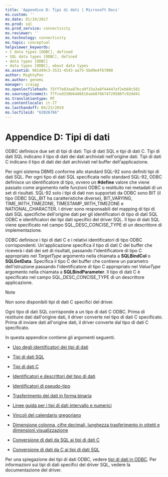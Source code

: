 ```yaml
---
title: 'Appendice D: Tipi di dati | Microsoft Docs'
ms.custom: ''
ms.date: 01/19/2017
ms.prod: sql
ms.prod_service: connectivity
ms.reviewer: ''
ms.technology: connectivity
ms.topic: conceptual
helpviewer_keywords:
- C data types [ODBC], defined
- SQL data types [ODBC], defined
- data types [ODBC]
- data types [ODBC], about data types
ms.assetid: 981d49c3-3531-4543-aa75-5bd9e4f67000
author: MightyPen
ms.author: genemi
manager: craigg
ms.openlocfilehash: 75ff7e83aa87bca9f33a3a8f44447af2eb60c581
ms.sourcegitcommit: f7fced330b64d6616aeb8766747295807c92dd41
ms.translationtype: MT
ms.contentlocale: it-IT
ms.lasthandoff: 04/23/2019
ms.locfileid: "63026766"
---
```

# <a name="appendix-d-data-types"></a>Appendice D: Tipi di dati
ODBC definisce due set di tipi di dati: Tipi di dati SQL e tipi di dati C. Tipi di dati SQL indicano il tipo di dati dei dati archiviati nell'origine dati. Tipi di dati C indicano il tipo di dati dei dati archiviati nel buffer dell'applicazione.  
  
 Per ogni sistema DBMS conforme allo standard SQL-92 sono definiti tipi di dati SQL. Per ogni tipo di dati SQL specificata nello standard SQL-92, ODBC definisce un identificatore di tipo, ovvero un **#define** valore che viene passato come argomento nelle funzioni ODBC o restituito nei metadati di un set di risultati. SQL-92 solo i tipi di dati non supportati da ODBC sono BIT (il tipo ODBC SQL_BIT ha caratteristiche diverse), BIT_VARYING, TIME_WITH_TIMEZONE, TIMESTAMP_WITH_TIMEZONE e NATIONAL_CHARACTER. I driver sono responsabili del mapping di tipi di dati SQL specifiche dell'origine dati per gli identificatori di tipo di dati SQL ODBC e identificatori dei tipi dati specifici del driver SQL. Il tipo di dati SQL viene specificato nel campo SQL_DESC_CONCISE_TYPE di un descrittore di implementazione.  
  
 ODBC definisce i tipi di dati C e i relativi identificatori di tipo ODBC corrispondenti. Un'applicazione specifica il tipo di dati C del buffer che riceverà i dati dei set di risultati, passando l'identificatore di tipo C appropriato nel *TargetType* argomento nella chiamata a **SQLBindCol** o  **SQLGetData**. Specifica il tipo C del buffer che contiene un parametro dell'istruzione passando l'identificatore di tipo C appropriato nel *ValueType* argomento nella chiamata a **SQLBindParameter**. Il tipo di dati C è specificato nel campo SQL_DESC_CONCISE_TYPE di un descrittore applicazione.  
  
> [!NOTE]  
>  Non sono disponibili tipi di dati C specifici del driver.  
  
 Ogni tipo di dati SQL corrisponde a un tipo di dati C ODBC. Prima di restituire dati dall'origine dati, il driver converte nel tipo di dati C specificato. Prima di inviare dati all'origine dati, il driver converte dal tipo di dati C specificato.  
  
 In questa appendice contiene gli argomenti seguenti.  
  
-   [Uso degli identificatori dei tipi di dati](../../../odbc/reference/appendixes/using-data-type-identifiers.md)  
  
-   [Tipi di dati SQL](../../../odbc/reference/appendixes/sql-data-types.md)  
  
-   [Tipi di dati C](../../../odbc/reference/appendixes/c-data-types.md)  
  
-   [Identificatori e descrittori del tipo di dati](../../../odbc/reference/appendixes/data-type-identifiers-and-descriptors.md)  
  
-   [Identificatori di pseudo-tipo](../../../odbc/reference/appendixes/pseudo-type-identifiers.md)  
  
-   [Trasferimento dei dati in forma binaria](../../../odbc/reference/appendixes/transferring-data-in-its-binary-form.md)  
  
-   [Linee guida per i tipi di dati intervallo e numerici](../../../odbc/reference/appendixes/guidelines-for-interval-and-numeric-data-types.md)  
  
-   [Vincoli del calendario gregoriano](../../../odbc/reference/appendixes/constraints-of-the-gregorian-calendar.md)  
  
-   [Dimensione colonna, cifre decimali, lunghezza trasferimento in ottetti e dimensioni visualizzazione](../../../odbc/reference/appendixes/column-size-decimal-digits-transfer-octet-length-and-display-size.md)  
  
-   [Conversione di dati da SQL ai tipi di dati C](../../../odbc/reference/appendixes/converting-data-from-sql-to-c-data-types.md)  
  
-   [Conversione di dati da C ai tipi di dati SQL](../../../odbc/reference/appendixes/converting-data-from-c-to-sql-data-types.md)  
  
 Per una spiegazione dei tipi di dati ODBC, vedere [tipi di dati in ODBC](../../../odbc/reference/develop-app/data-types-in-odbc.md). Per informazioni sui tipi di dati specifici del driver SQL, vedere la documentazione del driver.
